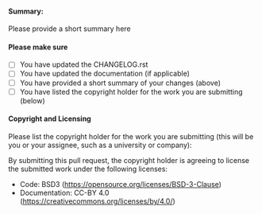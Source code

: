 #### Summary:
Please provide a short summary here

#### Please make sure
- [ ] You have updated the CHANGELOG.rst
- [ ] You have updated the documentation (if applicable)
- [ ] You have provided a short summary of your changes (above)
- [ ] You have listed the copyright holder for the work you are submitting (below)

#### Copyright and Licensing

Please list the copyright holder for the work you are submitting (this will be you or your assignee, such as a university or company):

By submitting this pull request, the copyright holder is agreeing to license the submitted work under the following licenses:
- Code: BSD3 (https://opensource.org/licenses/BSD-3-Clause)
- Documentation: CC-BY 4.0 (https://creativecommons.org/licenses/by/4.0/)
